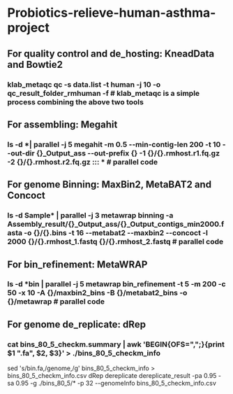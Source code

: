 # Probiotics-relieve-human-asthma-project

## For quality control and de_hosting: KneadData and Bowtie2
### klab_metaqc qc -s data.list -t human -j 10 -o qc_result_folder_rmhuman -f # klab_metaqc is a simple process combining the above two tools

## For assembling: Megahit
### ls -d *| parallel -j 5 megahit -m 0.5 --min-contig-len 200 -t 10 --out-dir {}_Output_ass --out-prefix {} -1 {}/{}.rmhost.r1.fq.gz -2 {}/{}.rmhost.r2.fq.gz ::: * # parallel code

## For genome Binning: MaxBin2, MetaBAT2 and Concoct
### ls -d Sample* | parallel -j 3 metawrap binning -a Assembly_result/{}_Output_ass/{}_Output_contigs_min2000.fasta -o {}/{}.bins -t 16 --metabat2 --maxbin2 --concoct -l 2000 {}/{}.rmhost_1.fastq {}/{}.rmhost_2.fastq # parallel code

## For bin_refinement: MetaWRAP
### ls -d *bin | parallel -j 5 metawrap bin_refinement -t 5 -m 200 -c 50 -x 10 -A {}/maxbin2_bins -B {}/metabat2_bins -o {}/metawrap # parallel code

## For genome de_replicate: dRep
### cat bins_80_5_checkm.summary | awk 'BEGIN{OFS=",";}{print $1 ".fa", $2, $3}' > ./bins_80_5_checkm_info
sed 's/bin.fa,/genome,/g' bins_80_5_checkm_info > bins_80_5_checkm_info.csv
dRep dereplicate dereplicate_result -pa 0.95 -sa 0.95 -g ./bins_80_5/* -p 32 --genomeInfo bins_80_5_checkm_info.csv

